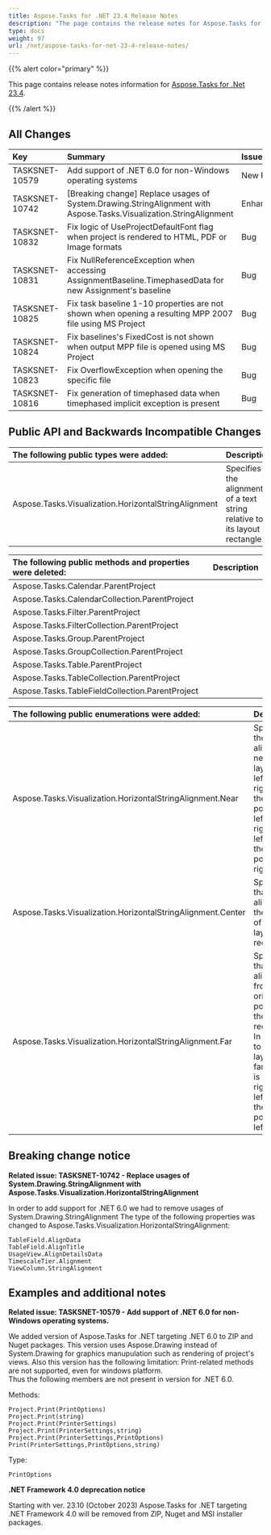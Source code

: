 ```yaml
---
title: Aspose.Tasks for .NET 23.4 Release Notes
description: "The page contains the release notes for Aspose.Tasks for .NET 23.4."
type: docs
weight: 97
url: /net/aspose-tasks-for-net-23-4-release-notes/
---
```


{{% alert color="primary" %}} 

This page contains release notes information for [Aspose.Tasks for .Net 23.4](https://downloads.aspose.com/tasks/net/new-releases/aspose.tasks-for-.net-23.4/).

{{% /alert %}}
## **All Changes**
|**Key**|**Summary**|**Issue Type**|
| :- | :- | :- |
| TASKSNET-10579 | Add support of .NET 6.0 for non-Windows operating systems | New Feature |
| TASKSNET-10742 | [Breaking change] Replace usages of System.Drawing.StringAlignment with Aspose.Tasks.Visualization.StringAlignment | Enhancement |
| TASKSNET-10832 | Fix logic of UseProjectDefaultFont flag when project is rendered to HTML, PDF or Image formats | Bug |
| TASKSNET-10831 | Fix NullReferenceException when accessing AssignmentBaseline.TimephasedData for new Assignment's baseline | Bug |
| TASKSNET-10825 | Fix task baseline 1-10 properties are not shown when opening a resulting MPP 2007 file using MS Project | Bug |
| TASKSNET-10824 | Fix baselines's FixedCost is not shown when output MPP file is opened using MS Project | Bug |
| TASKSNET-10823 | Fix OverflowException when opening the specific file | Bug |
| TASKSNET-10816 | Fix generation of timephased data when timephased implicit exception is present | Bug |

## **Public API and Backwards Incompatible Changes**
|**The following public types were added:**|**Description**|
| :- | :- |
| Aspose.Tasks.Visualization.HorizontalStringAlignment | Specifies the alignment of a text string relative to its layout rectangle. |

|**The following public methods and properties were deleted:**|**Description**|
| :- | :- |
| Aspose.Tasks.Calendar.ParentProject |  |
| Aspose.Tasks.CalendarCollection.ParentProject |  |
| Aspose.Tasks.Filter.ParentProject |  |
| Aspose.Tasks.FilterCollection.ParentProject |  |
| Aspose.Tasks.Group.ParentProject |  |
| Aspose.Tasks.GroupCollection.ParentProject |  |
| Aspose.Tasks.Table.ParentProject |  |
| Aspose.Tasks.TableCollection.ParentProject |  |
| Aspose.Tasks.TableFieldCollection.ParentProject |  |

|**The following public enumerations were added:**|**Description**|
| :- | :- |
| Aspose.Tasks.Visualization.HorizontalStringAlignment.Near | Specifies the text be aligned near the layout. In a left-to-right layout, the near position is left. In a right-to-left layout, the near position is right. |
| Aspose.Tasks.Visualization.HorizontalStringAlignment.Center | Specifies that text is aligned in the center of the layout rectangle. |
| Aspose.Tasks.Visualization.HorizontalStringAlignment.Far | Specifies that text is aligned far from the origin position of the layout rectangle. In a left-to-right layout, the far position is right. In a right-to-left layout, the far position is left. |


## **Breaking change notice**

**Related issue: TASKSNET-10742 - Replace usages of System.Drawing.StringAlignment with Aspose.Tasks.Visualization.HorizontalStringAlignment**

In order to add support for .NET 6.0 we had to remove usages of System.Drawing.StringAlignment 
The type of the following properties was changed to Aspose.Tasks.Visualization.HorizontalStringAlignment:
```
TableField.AlignData
TableField.AlignTitle
UsageView.AlignDetailsData
TimescaleTier.Alignment
ViewColumn.StringAlignment
```

## **Examples and additional notes**

**Related issue: TASKSNET-10579 - Add support of .NET 6.0 for non-Windows operating systems.**

We added version of Aspose.Tasks for .NET targeting .NET 6.0 to ZIP and Nuget packages.
This version uses Aspose.Drawing instead of System.Drawing for graphics manupulation such as rendering of project's views.
Also this version has the following limitation: Print-related methods are not supported, even for windows platform.
<br>Thus the following members are not present in version for .NET 6.0.

Methods: 
```
Project.Print(PrintOptions)
Project.Print(string)
Project.Print(PrinterSettings)
Project.Print(PrinterSettings,string)
Project.Print(PrinterSettings,PrintOptions)
Print(PrinterSettings,PrintOptions,string)
```

Type:
```
PrintOptions
```


**.NET Framework 4.0 deprecation notice**

Starting with ver. 23.10 (October 2023) Aspose.Tasks for .NET targeting .NET Framework 4.0 will be removed from ZIP, Nuget and MSI installer packages.